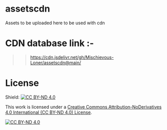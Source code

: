 # assetscdn
Assets to be uploaded here to be used with cdn
# CDN database link :-
>> https://cdn.jsdelivr.net/gh/Mischievous-Loner/assetscdn@main/

# License
Shield: [![CC BY-ND 4.0][cc-by-nd-shield]][cc-by-nd]

This work is licensed under a
[Creative Commons Attribution-NoDerivatives 4.0 International (CC BY-ND 4.0) License][cc-by-nd].

[![CC BY-ND 4.0][cc-by-nd-image]][cc-by-nd]

[cc-by-nd]: http://creativecommons.org/licenses/by-nd/4.0/
[cc-by-nd-image]: https://licensebuttons.net/l/by-nd/4.0/88x31.png
[cc-by-nd-shield]: https://img.shields.io/badge/License-CC%20BY--ND%204.0-lightgrey.svg

